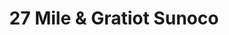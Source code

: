 ---
title: "27 Mile & Gratiot Sunoco"
url: /new-haven/27-mile-und-gratiot-sunoco/
shop: Lebensmittel
---